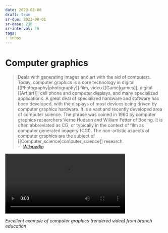 ```yaml
---
date: 2023-03-08
draft: true
sr-due: 2023-08-01
sr-ease: 230
sr-interval: 76
tags:
- inbox
---
```


# Computer graphics

> Deals with generating images and art with the aid of computers. Today,
> computer graphics is a core technology in digital [[Photography|photography]]
> film, video [[Game|games]], digital [[Art|art]], cell phone and computer
> displays, and many specialized applications. A great deal of specialized
> hardware and software has been developed, with the displays of most devices
> being driven by computer graphics hardware. It is a vast and recently
> developed area of computer science. The phrase was coined in 1960 by computer
> graphics researchers Verne Hudson and William Fetter of Boeing. It is often
> abbreviated as CG, or typically in the context of film as computer generated
> imagery (CGI). The non-artistic aspects of computer graphics are the subject
> of [[Computer_science|computer_science]] research.\
> — <cite>[Wikipedia](https://en.wikipedia.org/wiki/Computer_graphics)</cite>

<video src="file:///home/inom/Projects/main/wiki/video/Inside_the_Original_iPod_hTpcOmlvCEQ.mp4" width=380 controls></video>

_Excellent example of computer graphics (rendered video) from branch education_